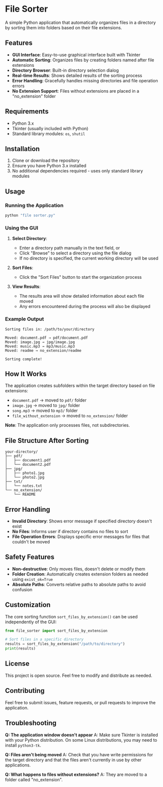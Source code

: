 # File Sorter

A simple Python application that automatically organizes files in a directory by sorting them into folders based on their file extensions.

## Features

- **GUI Interface**: Easy-to-use graphical interface built with Tkinter
- **Automatic Sorting**: Organizes files by creating folders named after file extensions
- **Directory Browser**: Built-in directory selection dialog
- **Real-time Results**: Shows detailed results of the sorting process
- **Error Handling**: Gracefully handles missing directories and file operation errors
- **No Extension Support**: Files without extensions are placed in a "no_extension" folder

## Requirements

- Python 3.x
- Tkinter (usually included with Python)
- Standard library modules: `os`, `shutil`

## Installation

1. Clone or download the repository
2. Ensure you have Python 3.x installed
3. No additional dependencies required - uses only standard library modules

## Usage

### Running the Application

```bash
python "file sorter.py"
```

### Using the GUI

1. **Select Directory**: 
   - Enter a directory path manually in the text field, or
   - Click "Browse" to select a directory using the file dialog
   - If no directory is specified, the current working directory will be used

2. **Sort Files**: 
   - Click the "Sort Files" button to start the organization process

3. **View Results**: 
   - The results area will show detailed information about each file moved
   - Any errors encountered during the process will also be displayed

### Example Output

```
Sorting files in: /path/to/your/directory

Moved: document.pdf → pdf/document.pdf
Moved: image.jpg → jpg/image.jpg
Moved: music.mp3 → mp3/music.mp3
Moved: readme → no_extension/readme

Sorting complete!
```

## How It Works

The application creates subfolders within the target directory based on file extensions:

- `document.pdf` → moved to `pdf/` folder
- `image.jpg` → moved to `jpg/` folder  
- `song.mp3` → moved to `mp3/` folder
- `file_without_extension` → moved to `no_extension/` folder

**Note**: The application only processes files, not subdirectories.

## File Structure After Sorting

```
your-directory/
├── pdf/
│   ├── document1.pdf
│   └── document2.pdf
├── jpg/
│   ├── photo1.jpg
│   └── photo2.jpg
├── txt/
│   └── notes.txt
└── no_extension/
    └── README
```

## Error Handling

- **Invalid Directory**: Shows error message if specified directory doesn't exist
- **No Files**: Informs user if directory contains no files to sort
- **File Operation Errors**: Displays specific error messages for files that couldn't be moved

## Safety Features

- **Non-destructive**: Only moves files, doesn't delete or modify them
- **Folder Creation**: Automatically creates extension folders as needed using `exist_ok=True`
- **Absolute Paths**: Converts relative paths to absolute paths to avoid confusion

## Customization

The core sorting function `sort_files_by_extension()` can be used independently of the GUI:

```python
from file_sorter import sort_files_by_extension

# Sort files in a specific directory
results = sort_files_by_extension("/path/to/directory")
print(results)
```

## License

This project is open source. Feel free to modify and distribute as needed.

## Contributing

Feel free to submit issues, feature requests, or pull requests to improve the application.

## Troubleshooting

**Q: The application window doesn't appear**
A: Make sure Tkinter is installed with your Python distribution. On some Linux distributions, you may need to install `python3-tk`.

**Q: Files aren't being moved**
A: Check that you have write permissions for the target directory and that the files aren't currently in use by other applications.

**Q: What happens to files without extensions?**
A: They are moved to a folder called "no_extension".
